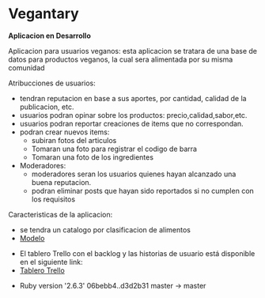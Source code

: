 # Vegantary
**Aplicacion en Desarrollo**
	
Aplicacion para usuarios veganos: esta aplicacion se tratara de una base de datos para productos veganos, la cual sera alimentada por su misma comunidad

Atribucciones de usuarios:
* tendran reputacion en base a sus aportes, por cantidad, calidad de la publicacion, etc.
* usuarios podran opinar sobre los productos: precio,calidad,sabor,etc.
* usuarios podran reportar creaciones de items que no correspondan.
* podran crear nuevos items:
	* subiran fotos del articulos
	* Tomaran una foto para registrar el codigo de barra
	* Tomaran una foto de los ingredientes
* Moderadores:
	* moderadores seran los usuarios quienes hayan alcanzado una buena reputacion.
	* podran eliminar posts que hayan sido reportados si no cumplen con los requisitos
	
Caracteristicas de la aplicacion:
* se tendra un catalogo por clasificacion de alimentos
    ​
* ​[Modelo](./modelo_Vegantary.png)
​
- El tablero Trello con el backlog y las historias de usuario está disponible en el siguiente link:
​
- [Tablero Trello](https://trello.com/b/xZSuOUcI/vegantary)
* Ruby version '2.6.3'
   06bebb4..d3d2b31  master -> master
   